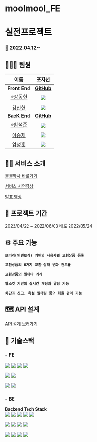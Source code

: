 # moolmool_FE
# 실전프로젝트

### 📅 2022.04.12~

## 👨‍👩‍👧 팀원

|  이름  |  포지션  |
| :----: | :-----: |
|**Front End**|[**GitHub**](https://github.com/CloneCoding-team1-6/FE)|
|[⭐강동현](https://github.com/rriverr)|<img src="https://img.shields.io/badge/React-61DAFB?style=flat-square&logo=React&logoColor=white"/>|
|[김진현](https://github.com/wlsgus93)|<img src="https://img.shields.io/badge/React-61DAFB?style=flat-square&logo=React&logoColor=white"/>|
|**BacK End**|[**GitHub**](https://github.com/CloneCoding-team1-6/BE)|
| [⭐황석준](https://github.com/hwangseokjun)|<img src="https://img.shields.io/badge/Springboot-6DB33F?style=flat-square&logo=Springboot&logoColor=white"/>|
| [이승재](https://github.com/bonoo1)|<img src="https://img.shields.io/badge/Springboot-6DB33F?style=flat-square&logo=Springboot&logoColor=white"/>|
| [엄성훈](https://github.com/cbjjzzang)|<img src="https://img.shields.io/badge/Springboot-6DB33F?style=flat-square&logo=Springboot&logoColor=white"/>|

## 👩‍🎓 서비스 소개
[물물박사 바로가기](https://moolmooldoctor.firebaseapp.com)

[서비스 시연영상]()

[발표 영상]()

## 📆 프로젝트 기간
2022/04/22 ~ 2022/06/03
배포 2022/05/24

## ⚙ 주요 기능
**`보따리(인벤토리) 기반의 사용자별 교환상품 등록`**

**`교환상품의 6가지 교환 상태 변화 컨트롤`**

**`교환상품의 일대다 거래`**

**`웹소켓 기반의 실시간 채팅과 알림 기능`**

**`차단과 신고, 욕설 필터링 등의 회원 관리 기능`**

## 🗺 API 설계
[API 설계 보러가기](https://www.notion.so/b308c025e9954cadb9fdc19d86bd411f?v=b6b1eb52cfe24793b97163d7b4825b07)

## 🔨 기술스택
### - FE

<img src="https://img.shields.io/badge/React-61DAFB?style=flat-square&logo=React&logoColor=white"/> <img src="https://img.shields.io/badge/Redux-764ABC?style=flat-square&logo=Redux&logoColor=white"/> <img src="https://img.shields.io/badge/Axios-56347C?style=flat-square&logo=Axios&logoColor=white"/> <img src="https://img.shields.io/badge/Stomp-010101?style=flat-square&logo=Stomp&logoColor=white"/> 

<img src="https://img.shields.io/badge/styledcomponents-DB7093?style=flat-square&logo=styled-components&logoColor=white"/> <img src="https://img.shields.io/badge/MUI-007FFF?style=flat-square&logo=MUI&logoColor=white"/> 

<img src="https://img.shields.io/badge/GitHub-181717?style=flat-square&logo=GitHub&logoColor=white"/> <img src="https://img.shields.io/badge/Amazon S3-569A31?style=flat-square&logo=Amazon S3&logoColor=white"/>

### - BE

**Backend Tech Stack**  
<img src="https://img.shields.io/badge/JAVA-007396?style=flat&logo=java&logoColor=white"> <img src="https://img.shields.io/badge/Spring-6DB33F?style=flat&logo=Spring&logoColor=white"> <img src="https://img.shields.io/badge/Springboot-6DB33F?style=flat&logo=Springboot&logoColor=white"> <img src="https://img.shields.io/badge/gradle-02303A?style=flat&logo=gradle&logoColor=white"> <img src="https://img.shields.io/badge/Ubuntu-FCC624?style=flat&logo=linux&logoColor=black">

<img src="https://img.shields.io/badge/MySQL-4479A1??style=flat&logo=MySQL&logoColor=white"> <img src="https://img.shields.io/badge/AWS-%23FF9900.svg?style=flat&logo=AmazonAWS&logoColor=white"> <img src="https://img.shields.io/badge/Amazon S3-569A31?style=flat&logo=Amazon S3&logoColor=white"> <img src="https://img.shields.io/badge/GitHub Actions-2088FF??style=flat&logo=GitHub Actions&logoColor=white"> 

<img src="https://img.shields.io/badge/AWS CodeDeploy-6DB33F??style=flat&logo=AWS Codedeploy&logoColor=white"> <img src="https://img.shields.io/badge/Apache JMeter-D22128?style=flat&logo=Apache JMeter&logoColor=white"> <img src="https://img.shields.io/badge/NGINX-009639?style=flat&logo=NGINX&logoColor=white"> <img src="https://img.shields.io/badge/spring security-6DB33F?style=flat&logo=spring security&logoColor=white">


